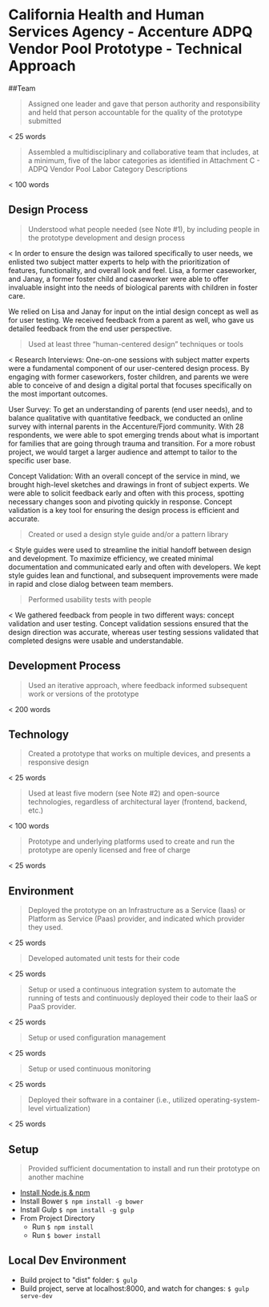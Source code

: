 # California Health and Human Services Agency - Accenture ADPQ Vendor Pool Prototype - Technical Approach

##Team
> Assigned one leader and gave that person authority and responsibility and held that person accountable for the quality of the prototype submitted

< 25 words

> Assembled a multidisciplinary and collaborative team that includes, at a minimum, five of the labor categories as identified in Attachment C - ADPQ Vendor Pool Labor Category Descriptions

< 100 words

## Design Process
> Understood what people needed (see Note #1), by including people in the prototype development and design process

< In order to ensure the design was tailored specifically to user needs, we enlisted two subject matter experts to help with the prioritization of features, functionality, and overall look and feel. Lisa, a former caseworker, and Janay, a former foster child and caseworker were able to offer invaluable insight into the needs of biological parents with children in foster care. 

We relied on Lisa and Janay for input on the intial design concept as well as for user testing. We received feedback from a parent as well, who gave us detailed feedback from the end user perspective.  


> Used at least three “human-centered design” techniques or tools

< Research Interviews: One-on-one sessions with subject matter experts were a fundamental component of our user-centered design process. By engaging with former caseworkers, foster children, and parents we were able to conceive of and design a digital portal that focuses specifically on the most important outcomes.  

User Survey: To get an understanding of parents (end user needs), and to balance qualitative with quantitative feedback, we conducted an online survey with internal parents in the Accenture/Fjord community. With 28 respondents, we were able to spot emerging trends about what is important for families that are going through trauma and transition. For a more robust project, we would target a larger audience and attempt to tailor to the specific user base. 

Concept Validation: With an overall concept of the service in mind, we brought high-level sketches and drawings in front of subject experts. We were able to solicit feedback early and often with this process, spotting necessary changes soon and pivoting quickly in response. Concept validation is a key tool for ensuring the design process is efficient and accurate. 


> Created or used a design style guide and/or a pattern library

< Style guides were used to streamline the initial handoff between design and development. To maximize efficiency, we created minimal documentation and communicated early and often with developers. We kept style guides lean and functional, and subsequent improvements were made in rapid and close dialog between team members. 

> Performed usability tests with people

< We gathered feedback from people in two different ways: concept validation and user testing. Concept validation sessions ensured that the design direction was accurate, whereas user testing sessions validated that completed designs were usable and understandable. 

## Development Process
> Used an iterative approach, where feedback informed subsequent work or versions of the prototype

< 200 words

## Technology
> Created a prototype that works on multiple devices, and presents a responsive design

< 25 words

> Used at least five modern (see Note #2) and open-source technologies, regardless of architectural layer (frontend, backend, etc.)

< 100 words

> Prototype and underlying platforms used to create and run the prototype are openly licensed and free of charge

< 25 words

## Environment
> Deployed the prototype on an Infrastructure as a Service (Iaas) or Platform as Service (Paas) provider, and indicated which provider they used.

< 25 words

> Developed automated unit tests for their code

< 25 words

> Setup or used a continuous integration system to automate the running of tests and continuously deployed their code to their IaaS or PaaS provider.

< 25 words

> Setup or used configuration management

< 25 words

> Setup or used continuous monitoring
 
< 25 words

> Deployed their software in a container (i.e., utilized operating-system-level virtualization)

< 25 words

## Setup
> Provided sufficient documentation to install and run their prototype on another machine

* [Install Node.js & npm](https://nodejs.org/)
* Install Bower `$ npm install -g bower`
* Install Gulp `$ npm install -g gulp`
* From Project Directory
	* Run `$ npm install`
	* Run `$ bower install`

## Local Dev Environment
* Build project to "dist" folder: `$ gulp`
* Build project, serve at localhost:8000, and watch for changes: `$ gulp serve-dev`
